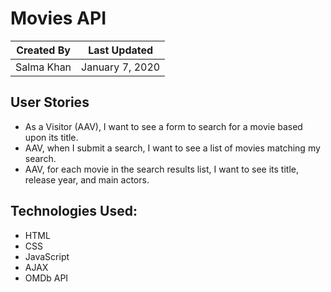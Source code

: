 # Movies API

Created By | Last Updated
-----------|--------------
Salma Khan | January 7, 2020

## User Stories
* As a Visitor (AAV), I want to see a form to search for a movie based upon its title.
* AAV, when I submit a search, I want to see a list of movies matching my search.
* AAV, for each movie in the search results list, I want to see its title, release year, and main actors.

## Technologies Used: 
* HTML
* CSS 
* JavaScript
* AJAX
* OMDb API
